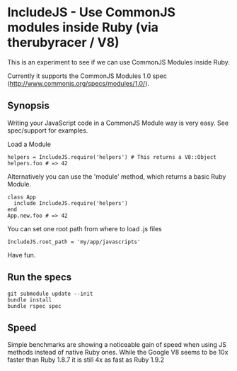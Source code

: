 # IncludeJS - Use CommonJS modules inside Ruby (via therubyracer / V8)

This is an experiment to see if we can use CommonJS Modules inside Ruby.

Currently it supports the CommonJS Modules 1.0 spec (http://www.commonjs.org/specs/modules/1.0/).


## Synopsis
Writing your JavaScript code in a CommonJS Module way is very easy. See spec/support for examples.

Load a Module

    helpers = IncludeJS.require('helpers') # This returns a V8::Object
    helpers.foo # => 42

Alternatively you can use the 'module' method, which returns a basic Ruby Module.

    class App
      include IncludeJS.require('helpers')
    end
    App.new.foo # => 42

You can set one root path from where to load .js files

    IncludeJS.root_path = 'my/app/javascripts'


Have fun.


## Run the specs
    git submodule update --init
    bundle install
    bundle rspec spec    

## Speed
Simple benchmarks are showing a noticeable gain of speed when using JS methods
instead of native Ruby ones. While the Google V8 seems to be 10x faster than 
Ruby 1.8.7 it is still 4x as fast as Ruby 1.9.2

